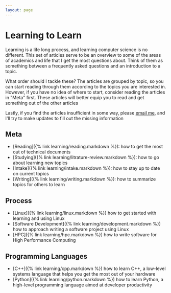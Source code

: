 ```yaml
---
layout: page
---
```


# Learning to Learn

Learning is a life long process, and learning computer science is no different.  This set of articles serve to be an overview to some of the areas of academics and life that I get the most questions about. Think of them as something between a frequently asked questions and an introduction to a topic.

What order should I tackle these? The articles are grouped by topic, so you can start reading through them according to the topics you are interested in.  However, if you have no idea of where to start, consider reading the articles in "Meta" first.  These articles will better equip you to read and get something out of the other articles

Lastly, if you find the articles insufficient in some way, please [email me](mailto:rr.underwood94@gmail.com"), and I'll try to make updates to fill out the missing information

## Meta 

+ [Reading]({% link learning/reading.markdown %}): how to get the most out of technical documents
+ [Studying]({% link learning/litrature-review.markdown %}): how to go about learning new topics
+ [Intake]({% link learning/intake.markdown %}): how to stay up to date on current topics
+ [Writing]({% link learning/writing.markdown %}): how to summarize topics for others to learn

## Process

+ [Linux]({% link learning/linux.markdown %}) how to get started with learning and using Linux
+ [Software Development]({% link learning/development.markdown %}) how to approach writing a software project using Linux
+ [HPC]({% link learning/hpc.markdown %}) how to write software for High Performance Computing

## Programming Languages

+ [C++]({% link learning/cpp.markdown %}) how to learn C++, a low-level systems language that helps you get the most out of your hardware
+ [Python]({% link learning/python.markdown %}) how to learn Python, a high-level programming language aimed at developer productivity

